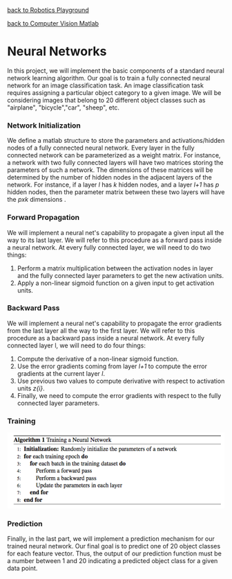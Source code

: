 [back to Robotics Playground](https://github.com/sandeepgogadi/Robotics-Playground)

[back to Computer Vision Matlab](https://github.com/sandeepgogadi/Computer-Vision-Matlab)

# Neural Networks

In this project, we will implement the basic components of a standard neural network learning algorithm. Our goal is to train a fully connected neural network for an image classification task. An image classification task requires assigning a particular object category to a given image. We will be considering images that belong to 20 different object classes such as "airplane", "bicycle","car", "sheep", etc.

### Network Initialization

We define a matlab structure to store the parameters and activations/hidden nodes of a fully connected neural network. Every layer in the fully connected network can be parameterized as a weight matrix. For instance, a network with two fully connected layers will have two matrices storing the parameters of such a network. The dimensions of these matrices will be determined by the number of hidden nodes in the adjacent layers of the network. For instance, if a layer *l* has *k* hidden nodes, and a layer *l+1* has *p* hidden nodes, then the parameter matrix between these two layers will have the *pxk* dimensions .

### Forward Propagation

We will implement a neural net's capability to propagate a given input all the way to its last layer. We will refer to this procedure as a forward pass inside a neural network. At every fully connected layer, we will need to do two things:
1. Perform a matrix multiplication between the activation nodes in layer and the fully connected layer parameters to get the new activation units.
2. Apply a non-linear sigmoid function on a given input to get activation units.

### Backward Pass

We will implement a neural net's capability to propagate the error gradients from the last layer all the way to the first layer. We will refer to this procedure as a backward pass inside a neural network. At every fully connected layer l, we will need to do four things:
1. Compute the derivative of a non-linear sigmoid function.
2. Use the error gradients coming from layer *l+1* to compute the error gradients at the current layer *l*.
3. Use previous two values to compute derivative with respect to activation units *z{i}*.
4. Finally, we need to compute the error gradients with respect to the fully connected layer parameters.

### Training

![alt text](https://github.com/sandeepgogadi/Computer-Vision-Matlab/blob/master/Neural%20Nets/training.png "training")

### Prediction

Finally, in the last part, we will implement a prediction mechanism for our trained neural network. Our final goal is to predict one of 20 object classes for each feature vector. Thus, the output of our prediction function must be a number between 1 and 20 indicating a predicted object class for a given data point.
